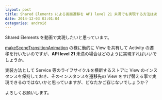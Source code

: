 ```yaml
---
layout: post
title: Shared Elements による画面遷移を API level 21 未満でも実現する方法はありますか？
date: 2014-12-03 03:01:04
categories: android
---
```

<!-- {% raw %} -->
<p>Shared Elements を動画で実現したいと思っています。</p>

<p><a href="https://developer.android.com/reference/android/app/ActivityOptions.html#makeSceneTransitionAnimation(android.app.Activity,%20android.util.Pair%3Candroid.view.View,%20java.lang.String%3E...)" rel="nofollow">makeSceneTransitionAnimation</a>
の様に動的に View を共有して Activity の遷移を行いたいのですが、<strong>API level 21</strong> 未満の場合はどのように実現すればいいでしょうか。</p>

<p>実装方法として Service 等のライフサイクルを横断するストアに View のインスタンスを保持しておき、そのインスタンスを遷移先の View をすげ替える事で実現できるのではないかと思っていますが、どなたかご存じないでしょうか？</p>

<p>よろしくお願いします。</p>
<!-- {% endraw %} -->
